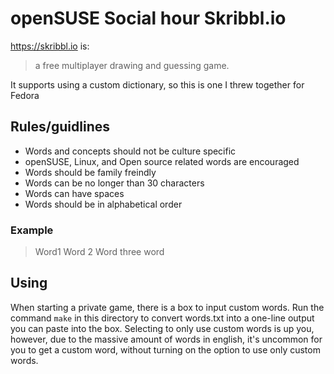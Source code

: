# openSUSE Social hour Skribbl.io

https://skribbl.io is:

> a free multiplayer drawing and guessing game.

It supports using a custom dictionary, so this is one I threw together for Fedora

## Rules/guidlines

- Words and concepts should not be culture specific
- openSUSE, Linux, and Open source related words are encouraged
- Words should be family freindly 
- Words can be no longer than 30 characters
- Words can have spaces
- Words should be in alphabetical order

### Example 

> Word1
> Word 2
> Word three
> word

## Using

When starting a private game, there is a box to input custom words. 
Run the command `make` in this directory to convert words.txt into a one-line output you can paste into the box.
Selecting to only use custom words is up you, however, due to the massive amount of words in english, it's uncommon for you to get a custom word, without turning on the option to use only custom words.
